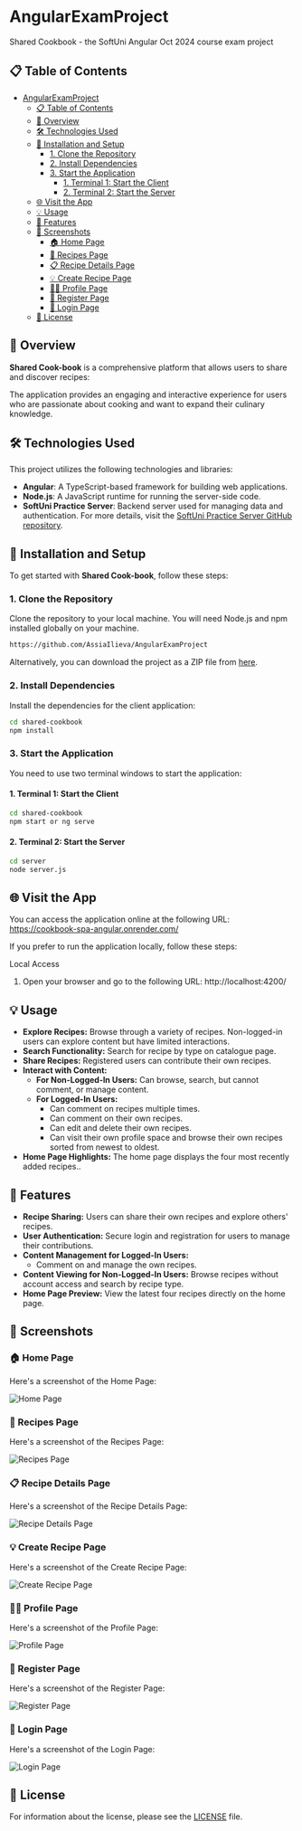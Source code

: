 # AngularExamProject

Shared Cookbook - the SoftUni Angular Oct 2024 course exam project

## 📋 Table of Contents

- [AngularExamProject](#angularexamproject)
  - [📋 Table of Contents](#-table-of-contents)
  - [📖 Overview](#-overview)
  - [🛠️ Technologies Used](#️-technologies-used)
  - [🚀 Installation and Setup](#-installation-and-setup)
    - [1. Clone the Repository](#1-clone-the-repository)
    - [2. Install Dependencies](#2-install-dependencies)
    - [3. Start the Application](#3-start-the-application)
      - [1. Terminal 1: Start the Client](#1-terminal-1-start-the-client)
      - [2. Terminal 2: Start the Server](#2-terminal-2-start-the-server)
  - [🌐 Visit the App](#-visit-the-app)
  - [💡 Usage](#-usage)
  - [📝 Features](#-features)
  - [📸 Screenshots](#-screenshots)
    - [🏠 Home Page](#-home-page)
    - [🍲 Recipes Page](#-recipes-page)
    - [📋 Recipe Details Page](#-recipe-details-page)
    - [💡 Create Recipe Page](#-create-recipe-page)
    - [👨‍🦱 Profile Page](#-profile-page)
    - [📝 Register Page](#-register-page)
    - [📝 Login Page](#-login-page)
  - [📜 License](#-license)

## 📖 Overview

**Shared Cook-book** is a comprehensive platform that allows users to share and discover recipes:

The application provides an engaging and interactive experience for users who are passionate about cooking and want to expand their culinary knowledge.

## 🛠️ Technologies Used

This project utilizes the following technologies and libraries:

- **Angular**: A TypeScript-based framework for building web applications.
- **Node.js**: A JavaScript runtime for running the server-side code.
- **SoftUni Practice Server**: Backend server used for managing data and authentication. For more details, visit the [SoftUni Practice Server GitHub repository](https://github.com/softuni-practice-server/softuni-practice-server).

## 🚀 Installation and Setup

To get started with **Shared Cook-book**, follow these steps:

### 1. Clone the Repository

Clone the repository to your local machine. You will need Node.js and npm installed globally on your machine.

```bash
https://github.com/AssiaIlieva/AngularExamProject
```

Alternatively, you can download the project as a ZIP file from [here](https://github.com/AssiaIlieva/AngularExamProject/archive/refs/heads/main.zip).

### 2. Install Dependencies

Install the dependencies for the client application:

```bash
cd shared-cookbook
npm install
```

### 3. Start the Application

You need to use two terminal windows to start the application:

#### 1. Terminal 1: Start the Client

```bash
cd shared-cookbook
npm start or ng serve
```

#### 2. Terminal 2: Start the Server

```bash
cd server
node server.js
```

## 🌐 Visit the App

You can access the application online at the following URL:
https://cookbook-spa-angular.onrender.com/

If you prefer to run the application locally, follow these steps:

Local Access

1. Open your browser and go to the following URL:
   http://localhost:4200/

## 💡 Usage

- **Explore Recipes:** Browse through a variety of recipes. Non-logged-in users can explore content but have limited interactions.
- **Search Functionality:** Search for recipe by type on catalogue page.
- **Share Recipes:** Registered users can contribute their own recipes.
- **Interact with Content:**
  - **For Non-Logged-In Users:** Can browse, search, but cannot comment, or manage content.
  - **For Logged-In Users:**
    - Can comment on recipes multiple times.
    - Can comment on their own recipes.
    - Can edit and delete their own recipes.
    - Can visit their own profile space and browse their own recipes sorted from newest to oldest.
- **Home Page Highlights:** The home page displays the four most recently added recipes..

## 📝 Features

- **Recipe Sharing:** Users can share their own recipes and explore others' recipes.
- **User Authentication:** Secure login and registration for users to manage their contributions.
- **Content Management for Logged-In Users:**
  - Comment on and manage the own recipes.
- **Content Viewing for Non-Logged-In Users:** Browse recipes without account access and search by recipe type.
- **Home Page Preview:** View the latest four recipes directly on the home page.

## 📸 Screenshots

### 🏠 Home Page

Here's a screenshot of the Home Page:

![Home Page](https://github.com/AssiaIlieva/AngularExamProject/blob/main/shared-cookbook/public/home_page.JPG)

### 🍲 Recipes Page

Here's a screenshot of the Recipes Page:

![Recipes Page](https://github.com/AssiaIlieva/AngularExamProject/blob/main/shared-cookbook/public/catalogue_page.JPG)

### 📋 Recipe Details Page

Here's a screenshot of the Recipe Details Page:

![Recipe Details Page](https://github.com/AssiaIlieva/AngularExamProject/blob/main/shared-cookbook/public/recipe-details_page.JPG)

### 💡 Create Recipe Page

Here's a screenshot of the Create Recipe Page:

![Create Recipe Page](https://github.com/AssiaIlieva/AngularExamProject/blob/main/shared-cookbook/public/create_recipe_page.JPG)

### 👨‍🦱 Profile Page

Here's a screenshot of the Profile Page:

![Profile Page](https://github.com/AssiaIlieva/AngularExamProject/blob/main/shared-cookbook/public/profile_page.JPG)

### 📝 Register Page

Here's a screenshot of the Register Page:

![Register Page](https://github.com/AssiaIlieva/AngularExamProject/blob/main/shared-cookbook/public/register_page.JPG)

### 📝 Login Page

Here's a screenshot of the Login Page:

![Login Page](https://github.com/AssiaIlieva/AngularExamProject/blob/main/shared-cookbook/public/login_page.JPG)

## 📜 License

For information about the license, please see the [LICENSE](https://github.com/AssiaIlieva/AngularExamProject?tab=MIT-1-ov-file#) file.
